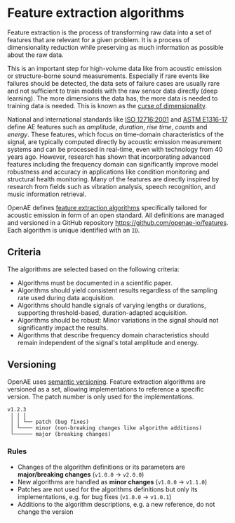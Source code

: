 # Feature extraction algorithms

Feature extraction is the process of transforming raw data into a set of features that are relevant for a given problem.
It is a process of dimensionality reduction while preserving as much information as possible about the raw data.

This is an important step for high-volume data like from acoustic emission or structure-borne sound measurements.
Especially if rare events like failures should be detected, the data sets of failure cases are usually rare and not sufficient to train models with the raw sensor data directly (deep learning).
The more dimensions the data has, the more data is needed to training data is needed. This is known as the [curse of dimensionality](https://en.wikipedia.org/wiki/Curse_of_dimensionality#Machine_learning).

National and international standards like [ISO 12716:2001](https://www.iso.org/standard/34090.html) and [ASTM E1316-17](https://doi.org/10.1520/E1316-17) define AE features such as *amplitude*, *duration*, *rise time*, *counts* and *energy*. These features, which focus on time-domain characteristics of the signal, are typically computed directly by acoustic emission measurement systems and can be processed in real-time, even with technology from 40 years ago. However, research has shown that incorporating advanced features including the frequency domain can significantly improve model robustness and accuracy in applications like condition monitoring and structural health monitoring. Many of the features are directly inspired by research from fields such as vibration analysis, speech recognition, and music information retrieval.

OpenAE defines [feature extraction algorithms](./latest/) specifically tailored for acoustic emission in form of an open standard.
All definitions are managed and versioned in a GitHub repository https://github.com/openae-io/features.
Each algorithm is unique identified with an `ID`.

## Criteria

The algorithms are selected based on the following criteria:

- Algorithms must be documented in a scientific paper.
- Algorithms should yield consistent results regardless of the sampling rate used during data acquisition.
- Algorithms should handle signals of varying lengths or durations, supporting threshold-based, duration-adapted acquisition.
- Algorithms should be robust: Minor variations in the signal should not significantly impact the results.
- Algorithms that describe frequency domain characteristics should remain independent of the signal's total amplitude and energy.

## Versioning

OpenAE uses [semantic versioning](https://semver.org/).
Feature extraction algorithms are versioned as a set, allowing implementations to reference a specific version.
The patch number is only used for the implementations.

```
v1.2.3
 │ │ │
 │ │ └── patch (bug fixes)
 │ └──── minor (non-breaking changes like algorithm additions)
 └────── major (breaking changes)
```

### Rules

- Changes of the algorithm definitions or its parameters are **major/breaking changes** (`v1.0.0` -> `v2.0.0`)
- New algorithms are handled as **minor changes** (`v1.0.0` -> `v1.1.0`)
- Patches are not used for the algorithms definitions but only its implementations, e.g. for bug fixes (`v1.0.0` -> `v1.0.1`)
- Additions to the algorithm descriptions, e.g. a new reference, do not change the version
